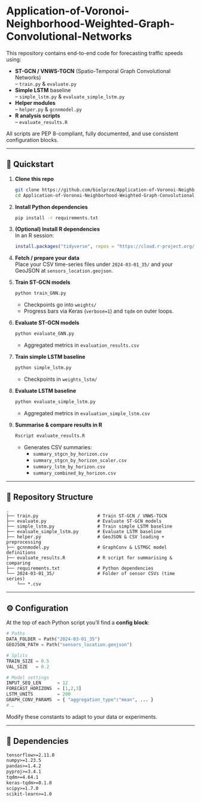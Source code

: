 # Application-of-Voronoi-Neighborhood-Weighted-Graph-Convolutional-Networks

This repository contains end-to-end code for forecasting traffic speeds using:

- **ST-GCN / VNWS-TGCN** (Spatio-Temporal Graph Convolutional Networks)  
  – `train.py` & `evaluate.py`  
- **Simple LSTM** baseline  
  – `simple_lstm.py` & `evaluate_simple_lstm.py`  
- **Helper modules**  
  – `helper.py` & `gcnnmodel.py`  
- **R analysis scripts**  
  – `evaluate_results.R`  

All scripts are PEP 8-compliant, fully documented, and use consistent configuration blocks.

---

## 🚀 Quickstart

1. **Clone this repo**  
   ```bash
   git clone https://github.com/bielprze/Application-of-Voronoi-Neighborhood-Weighted-Graph-Convolutional-Networks.git
   cd Application-of-Voronoi-Neighborhood-Weighted-Graph-Convolutional-Networks
   ```

2. **Install Python dependencies**  
   ```bash
   pip install -r requirements.txt
   ```

3. **(Optional) Install R dependencies**  
   In an R session:
   ```r
   install.packages("tidyverse", repos = "https://cloud.r-project.org/")
   ```

4. **Fetch / prepare your data**  
   Place your CSV time-series files under `2024-03-01_35/` and your GeoJSON at `sensors_location.geojson`.

5. **Train ST-GCN models**  
   ```bash
   python train_GNN.py
   ```
   - Checkpoints go into `weights/`  
   - Progress bars via Keras (`verbose=1`) and `tqdm` on outer loops.

6. **Evaluate ST-GCN models**  
   ```bash
   python evaluate_GNN.py
   ```
   - Aggregated metrics in `evaluation_results.csv`

7. **Train simple LSTM baseline**  
   ```bash
   python simple_lstm.py
   ```
   - Checkpoints in `weights_lstm/`

8. **Evaluate LSTM baseline**  
   ```bash
   python evaluate_simple_lstm.py
   ```
   - Aggregated metrics in `evaluation_simple_lstm.csv`

9. **Summarise & compare results in R**  
   ```bash
   Rscript evaluate_results.R
   ```
   - Generates CSV summaries:
     - `summary_stgcn_by_horizon.csv`  
     - `summary_stgcn_by_horizon_scaler.csv`  
     - `summary_lstm_by_horizon.csv`  
     - `summary_combined_by_horizon.csv`

---

## 📁 Repository Structure

```
.
├── train.py                      # Train ST-GCN / VNWS-TGCN
├── evaluate.py                   # Evaluate ST-GCN models
├── simple_lstm.py                # Train simple LSTM baseline
├── evaluate_simple_lstm.py       # Evaluate LSTM baseline
├── helper.py                     # GeoJSON & CSV loading + preprocessing
├── gcnnmodel.py                  # GraphConv & LSTMGC model definitions
├── evaluate_results.R            # R script for summarising & comparing
├── requirements.txt              # Python dependencies
└── 2024-03-01_35/                # Folder of sensor CSVs (time series)
    └── *.csv
```

---

## ⚙️ Configuration

At the top of each Python script you’ll find a **config block**:

```python
# Paths
DATA_FOLDER = Path("2024-03-01_35")
GEOJSON_PATH = Path("sensors_location.geojson")

# Splits
TRAIN_SIZE = 0.5
VAL_SIZE   = 0.2

# Model settings
INPUT_SEQ_LEN      = 12
FORECAST_HORIZONS  = [1,2,3]
LSTM_UNITS         = 200
GRAPH_CONV_PARAMS  = { "aggregation_type":"mean", ... }
# …
```

Modify these constants to adapt to your data or experiments.

---

## 🔧 Dependencies

```txt
tensorflow>=2.11.0
numpy>=1.23.5
pandas>=1.4.2
pyproj>=3.4.1
tqdm>=4.64.1
keras-tqdm>=0.1.0
scipy>=1.7.0
scikit-learn>=1.0
```
